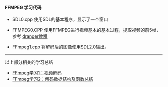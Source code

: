 #### FFMPEG 学习代码

* SDL0.cpp 使用SDL的基本程序，显示了一个窗口
* FFMPEG0.CPP 使用FFMPEG进行视频基本的基本过程，提取视频的前5帧，参考 [dranger教程](http://dranger.com/ffmpeg/tutorial01.html)

* FFmpeg1.cpp 将解码后的图像使用SDL2.0输出。 

---
以上部分相关的学习总结 
* [FFmpeg学习1：视频解码](http://www.cnblogs.com/wangguchangqing/p/5734998.html)
* [FFmpeg学习2：解码数据结构及函数总结](http://www.cnblogs.com/wangguchangqing/p/5744941.html)
